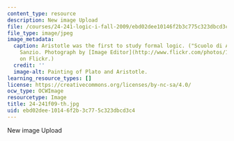 ```yaml
---
content_type: resource
description: New image Upload
file: /courses/24-241-logic-i-fall-2009/ebd02dee10146f2b3c775c323dbcd3c4_24-241f09-th.jpg
file_type: image/jpeg
image_metadata:
  caption: Aristotle was the first to study formal logic. ("Scuolo di Atene" by Raphael
    Sanzio. Photograph by [Image Editor](http://www.flickr.com/photos/11304375@N07/2769553173/)
    on Flickr.)
  credit: ''
  image-alt: Painting of Plato and Aristotle.
learning_resource_types: []
license: https://creativecommons.org/licenses/by-nc-sa/4.0/
ocw_type: OCWImage
resourcetype: Image
title: 24-241f09-th.jpg
uid: ebd02dee-1014-6f2b-3c77-5c323dbcd3c4
---
```

New image Upload